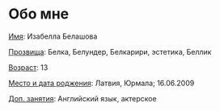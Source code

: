 # Обо мне
<u>Имя</u>: Изабелла Белашова

<u>Прозвища</u>: Белка, Белундер, Белкарири, эстетика, Беллик

<u>Возраст</u>: 13 

<u>Место и дата роджения</u>: Латвия, Юрмала; 16.06.2009

<u>Доп. занятия</u>: Английский язык, актерское




